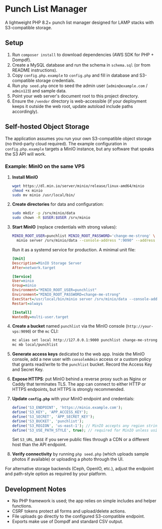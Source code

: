 # Punch List Manager

A lightweight PHP 8.2+ punch list manager designed for LAMP stacks with S3-compatible storage.

## Setup

1. Run `composer install` to download dependencies (AWS SDK for PHP + Dompdf).
2. Create a MySQL database and run the schema in `schema.sql` (or from README instructions).
3. Copy `config.php.example` to `config.php` and fill in database and S3-compatible storage credentials.
4. Run `php seed.php` once to seed the admin user (`admin@example.com` / `admin123`) and sample data.
5. Point your web server's document root to this project directory.
6. Ensure the `/vendor` directory is web-accessible (if your deployment keeps it outside the web root, update autoload include paths accordingly).

## Self-hosted Object Storage

The application assumes you run your own S3-compatible object storage (no third-party cloud required). The example configuration in `config.php.example` targets a MinIO instance, but any software that speaks the S3 API will work.

### Example: MinIO on the same VPS

1. **Install MinIO**
   ```bash
   wget https://dl.min.io/server/minio/release/linux-amd64/minio
   chmod +x minio
   sudo mv minio /usr/local/bin/
   ```

2. **Create directories** for data and configuration:
   ```bash
   sudo mkdir -p /srv/minio/data
   sudo chown -R $USER:$USER /srv/minio
   ```

3. **Start MinIO** (replace credentials with strong values):
   ```bash
   MINIO_ROOT_USER=punchlist MINIO_ROOT_PASSWORD='change-me-strong' \
     minio server /srv/minio/data --console-address ":9090" --address ":9000"
   ```
   Run it as a systemd service for production. A minimal unit file:
   ```ini
   [Unit]
   Description=MinIO Storage Server
   After=network.target

   [Service]
   User=minio
   Group=minio
   Environment="MINIO_ROOT_USER=punchlist"
   Environment="MINIO_ROOT_PASSWORD=change-me-strong"
   ExecStart=/usr/local/bin/minio server /srv/minio/data --console-address :9090 --address :9000
   Restart=always

   [Install]
   WantedBy=multi-user.target
   ```

4. **Create a bucket** named `punchlist` via the MinIO console (`http://your-vps:9090`) or the `mc` CLI:
   ```bash
   mc alias set local http://127.0.0.1:9000 punchlist change-me-strong
   mc mb local/punchlist
   ```

5. **Generate access keys** dedicated to the web app. Inside the MinIO console, add a new user with `consoleAdmin` access or a custom policy that grants read/write to the `punchlist` bucket. Record the Access Key and Secret Key.

6. **Expose HTTPS**: put MinIO behind a reverse proxy such as Nginx or Caddy that terminates TLS. The app can connect to either HTTP or HTTPS endpoints, but HTTPS is strongly recommended.

7. **Update `config.php`** with your MinIO endpoint and credentials:
   ```php
   define('S3_ENDPOINT', 'https://minio.example.com');
   define('S3_KEY', 'APP_ACCESS_KEY');
   define('S3_SECRET', 'APP_SECRET_KEY');
   define('S3_BUCKET', 'punchlist');
   define('S3_REGION', 'us-east-1'); // MinIO accepts any region string
   define('S3_USE_PATH_STYLE', true); // required for MinIO unless using subdomain routing
   ```
   Set `S3_URL_BASE` if you serve public files through a CDN or a different host than the API endpoint.

8. **Verify connectivity** by running `php seed.php` (which uploads sample photos if available) or uploading a photo through the UI.

For alternative storage backends (Ceph, OpenIO, etc.), adjust the endpoint and path-style option as required by your platform.

## Development Notes

- No PHP framework is used; the app relies on simple includes and helper functions.
- CSRF tokens protect all forms and upload/delete actions.
- File uploads go directly to the configured S3-compatible endpoint.
- Exports make use of Dompdf and standard CSV output.
